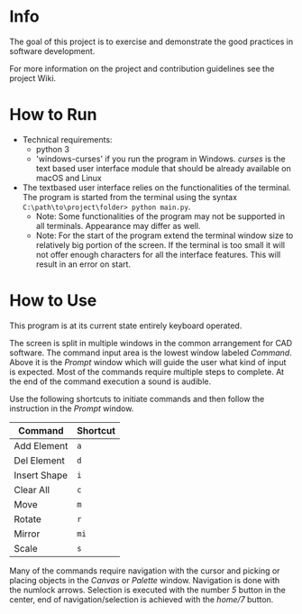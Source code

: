 # Info
The goal of this project is to exercise and demonstrate the good practices in software development.

For more information on the project and contribution guidelines see the project Wiki.

# How to Run

- Technical requirements:
  - python 3
  - 'windows-curses' if you run the program in Windows. _curses_ is the text based user interface module that should be 
  already available on macOS and Linux
- The textbased user interface relies on the functionalities of the terminal. The program is started from the
terminal using the syntax `C:\path\to\project\folder> python main.py`.
    - Note: Some functionalities of the program may not be supported in all terminals. Appearance may differ as well.
    - Note: For the start of the program extend the terminal window size to relatively big portion of the screen.
  If the terminal is too small it will not offer enough characters for all the interface features. This will result in
  an error on start.

# How to Use

This program is at its current state entirely keyboard operated. 

The screen is split in multiple windows in the common arrangement for CAD software. The command input area 
is the lowest window labeled _Command_. Above it is the _Prompt_ window which will guide the user
what kind of input is expected. Most of the commands require multiple steps to complete. At the end of
the command execution a sound is audible.

Use the following shortcuts to initiate commands and then follow the instruction in the _Prompt_ window.


| Command      | Shortcut |
|--------------|----------|
| Add Element  | `a`      |
| Del Element  | `d`      |
| Insert Shape | `i`      |
| Clear All    | `c`      |
| Move         | `m`      |
| Rotate       | `r`      |
| Mirror       | `mi`     |
| Scale        | `s`      |

Many of the commands require navigation with the cursor and picking or placing objects in the _Canvas_ or _Palette_
window. Navigation is done with the numlock arrows. Selection is executed with the number _5_ button in the center,
end of navigation/selection is achieved with the _home/7_ button.
